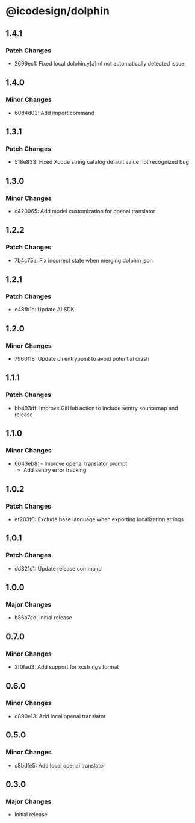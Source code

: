 # @icodesign/dolphin

## 1.4.1

### Patch Changes

- 2699ec1: Fixed local dolphin.y[a]ml not automatically detected issue

## 1.4.0

### Minor Changes

- 60d4d03: Add import command

## 1.3.1

### Patch Changes

- 518e833: Fixed Xcode string catalog default value not recognized bug

## 1.3.0

### Minor Changes

- c420065: Add model customization for openai translator

## 1.2.2

### Patch Changes

- 7b4c75a: Fix incorrect state when merging dolphin json

## 1.2.1

### Patch Changes

- e43fb1c: Update AI SDK

## 1.2.0

### Minor Changes

- 7960f18: Update cli entrypoint to avoid potential crash

## 1.1.1

### Patch Changes

- bb493df: Improve GitHub action to include sentry sourcemap and release

## 1.1.0

### Minor Changes

- 6043eb8: - Improve openai translator prompt
  - Add sentry error tracking

## 1.0.2

### Patch Changes

- ef203f0: Exclude base language when exporting localization strings

## 1.0.1

### Patch Changes

- dd321c1: Update release command

## 1.0.0

### Major Changes

- b86a7cd: Initial release

## 0.7.0

### Minor Changes

- 2f0fad3: Add support for xcstrings format

## 0.6.0

### Minor Changes

- d890e13: Add local openai translator

## 0.5.0

### Minor Changes

- c8bdfe5: Add local openai translator

## 0.3.0

### Major Changes

- Initial release
